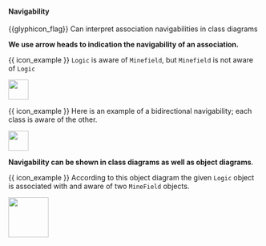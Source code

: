 <div id="title">

#### Navigability

</div>

<span id="prereqs"></span>

<span id="outcomes">{{glyphicon_flag}} Can interpret association navigabilities in class diagrams</span>

<div id="body">

**We use arrow heads to indication the navigability of an association.**

<tip-box>

{{ icon_example }} `Logic` is aware of `Minefield`, but `Minefield` is not aware of `Logic`

<img src="{{baseUrl}}/uml/classDiagrams/associations/navigability/images/logicMinefield.png" height="40" />

<include src="logic-minefield.md" />

{{ icon_example }} Here is an example of a bidirectional navigability; each class is aware of the other.<p/>
<img src="{{baseUrl}}/uml/classDiagrams/associations/navigability/images/manDog.png" height="40" />

</tip-box>

**Navigability can be shown in class diagrams as well as object diagrams**.

<tip-box> 

{{ icon_example }} According to this object diagram the given `Logic` object is associated with and aware of two `MineField` objects.

<img src="{{baseUrl}}/uml/classDiagrams/associations/navigability/images/logicMinefieldObjects.png" height="80" />

</tip-box>


</div>

<div id="extras">
</div>
